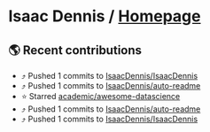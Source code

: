 # Isaac Dennis / [Homepage](https://isaacdennis.tech/)

## :earth_americas: Recent contributions

* ⤴️ Pushed 1 commits to [IsaacDennis/IsaacDennis](https://github.com/IsaacDennis/IsaacDennis)
* ⤴️ Pushed 1 commits to [IsaacDennis/auto-readme](https://github.com/IsaacDennis/auto-readme)
* ⭐ Starred [academic/awesome-datascience](https://github.com/academic/awesome-datascience)
* ⤴️ Pushed 1 commits to [IsaacDennis/auto-readme](https://github.com/IsaacDennis/auto-readme)
* ⤴️ Pushed 1 commits to [IsaacDennis/IsaacDennis](https://github.com/IsaacDennis/IsaacDennis)
